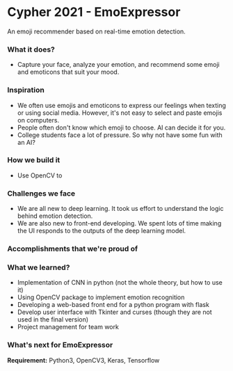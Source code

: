 # Cypher 2021 - EmoExpressor

An emoji recommender based on real-time emotion detection.  

### What it does?  
- Capture your face, analyze your emotion, and recommend some emoji and emoticons that suit your mood.  

### Inspiration  
- We often use emojis and emoticons to express our feelings when texting or using social media. However, it's not easy to select and paste emojis on computers.
- People often don't know which emoji to choose. AI can decide it for you.  
- College students face a lot of pressure. So why not have some fun with an AI?  

### How we build it
- Use OpenCV to 

### Challenges we face  
- We are all new to deep learning. It took us effort to understand the logic behind emotion detection.  
- We are also new to front-end developing. We spent lots of time making the UI responds to the outputs of the deep learning model.  

### Accomplishments that we're proud of

### What we learned?  
- Implementation of CNN in python (not the whole theory, but how to use it)  
- Using OpenCV package to implement emotion recognition  
- Developing a web-based front end for a python program with flask  
- Develop user interface with Tkinter and curses (though they are not used in the final version)  
- Project management for team work

### What's next for EmoExpressor

**Requirement:** Python3, OpenCV3, Keras, Tensorflow
